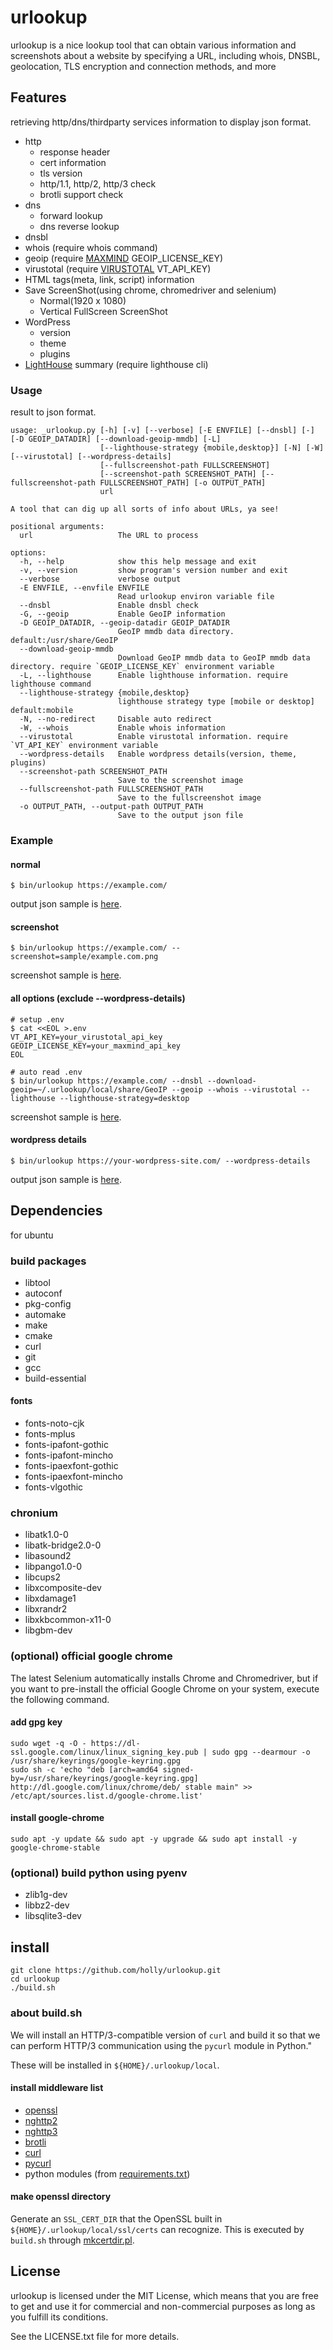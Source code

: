 # urlookup

urlookup is a nice lookup tool that can obtain various information and screenshots about a website by specifying a URL, including whois, DNSBL, geolocation, TLS encryption and connection methods, and more

## Features

retrieving http/dns/thirdparty services information to display json format.

* http
  * response header
  * cert information
  * tls version
  * http/1.1, http/2, http/3 check
  * brotli support check
* dns
  * forward lookup
  * dns reverse lookup
* dnsbl
* whois (require whois command)
* geoip (require [MAXMIND](https://www.maxmind.com/en/home) GEOIP_LICENSE_KEY)
* virustotal (require [VIRUSTOTAL](https://www.virustotal.com/) VT_API_KEY)
* HTML tags(meta, link, script) information
* Save ScreenShot(using chrome, chromedriver and selenium)
  * Normal(1920 x 1080)
  * Vertical FullScreen ScreenShot
* WordPress
  * version
  * theme
  * plugins
* [LightHouse](https://github.com/GoogleChrome/lighthouse) summary (require lighthouse cli)

### Usage

result to json format.

```shell
usage: _urlookup.py [-h] [-v] [--verbose] [-E ENVFILE] [--dnsbl] [-] [-D GEOIP_DATADIR] [--download-geoip-mmdb] [-L]
                    [--lighthouse-strategy {mobile,desktop}] [-N] [-W] [--virustotal] [--wordpress-details] 
                    [--fullscreenshot-path FULLSCREENSHOT]
                    [--screenshot-path SCREENSHOT_PATH] [--fullscreenshot-path FULLSCREENSHOT_PATH] [-o OUTPUT_PATH]
                    url

A tool that can dig up all sorts of info about URLs, ya see!

positional arguments:
  url                   The URL to process

options:
  -h, --help            show this help message and exit
  -v, --version         show program's version number and exit
  --verbose             verbose output
  -E ENVFILE, --envfile ENVFILE
                        Read urlookup environ variable file
  --dnsbl               Enable dnsbl check
  -G, --geoip           Enable GeoIP information
  -D GEOIP_DATADIR, --geoip-datadir GEOIP_DATADIR
                        GeoIP mmdb data directory. default:/usr/share/GeoIP
  --download-geoip-mmdb
                        Download GeoIP mmdb data to GeoIP mmdb data directory. require `GEOIP_LICENSE_KEY` environment variable
  -L, --lighthouse      Enable lighthouse information. require lighthouse command
  --lighthouse-strategy {mobile,desktop}
                        lighthouse strategy type [mobile or desktop] default:mobile
  -N, --no-redirect     Disable auto redirect
  -W, --whois           Enable whois information
  --virustotal          Enable virustotal information. require `VT_API_KEY` environment variable
  --wordpress-details   Enable wordpress details(version, theme, plugins)
  --screenshot-path SCREENSHOT_PATH
                        Save to the screenshot image
  --fullscreenshot-path FULLSCREENSHOT_PATH
                        Save to the fullscreenshot image
  -o OUTPUT_PATH, --output-path OUTPUT_PATH
                        Save to the output json file
```

### Example

#### normal

```shell
$ bin/urlookup https://example.com/
```

output json sample is [here](https://github.com/holly/urlookup/blob/main/sample/example.com.json).

#### screenshot

```shell
$ bin/urlookup https://example.com/ --screenshot=sample/example.com.png
```
screenshot sample is [here](https://github.com/holly/urlookup/blob/main/sample/example.com.png).

#### all options (exclude --wordpress-details)


```shell
# setup .env
$ cat <<EOL >.env
VT_API_KEY=your_virustotal_api_key
GEOIP_LICENSE_KEY=your_maxmind_api_key
EOL

# auto read .env
$ bin/urlookup https://example.com/ --dnsbl --download-geoip=~/.urlookup/local/share/GeoIP --geoip --whois --virustotal --lighthouse --lighthouse-strategy=desktop
```

screenshot sample is [here](https://github.com/holly/urlookup/blob/main/sample/example.com_all.json).

#### wordpress details

```shell
$ bin/urlookup https://your-wordpress-site.com/ --wordpress-details
```

output json sample is [here](https://github.com/holly/urlookup/blob/main/sample/wordpress_details_site.json).

## Dependencies

for ubuntu

### build packages

* libtool
* autoconf
* pkg-config
* automake
* make
* cmake
* curl
* git
* gcc
* build-essential

#### fonts

* fonts-noto-cjk
* fonts-mplus
* fonts-ipafont-gothic
* fonts-ipafont-mincho
* fonts-ipaexfont-gothic
* fonts-ipaexfont-mincho
* fonts-vlgothic

### chronium

* libatk1.0-0
* libatk-bridge2.0-0
* libasound2
* libpango1.0-0
* libcups2
* libxcomposite-dev
* libxdamage1
* libxrandr2
* libxkbcommon-x11-0
* libgbm-dev

### (optional) official google chrome

The latest Selenium automatically installs Chrome and Chromedriver, but if you want to pre-install the official Google Chrome on your system, execute the following command.

#### add gpg key

```shell
sudo wget -q -O - https://dl-ssl.google.com/linux/linux_signing_key.pub | sudo gpg --dearmour -o /usr/share/keyrings/google-keyring.gpg
sudo sh -c 'echo "deb [arch=amd64 signed-by=/usr/share/keyrings/google-keyring.gpg] http://dl.google.com/linux/chrome/deb/ stable main" >> /etc/apt/sources.list.d/google-chrome.list'
```

#### install google-chrome

```shell
sudo apt -y update && sudo apt -y upgrade && sudo apt install -y google-chrome-stable
```

### (optional) build python using pyenv

* zlib1g-dev
* libbz2-dev
* libsqlite3-dev

## install

```shell
git clone https://github.com/holly/urlookup.git
cd urlookup
./build.sh
```

### about build.sh

We will install an HTTP/3-compatible version of `curl` and build it so that we can perform HTTP/3 communication using the `pycurl` module in Python."

These will be installed in `${HOME}/.urlookup/local`.

#### install middleware list

* [openssl](https://github.com/openssl/openssl)
* [nghttp2](https://github.com/nghttp2/nghttp2)
* [nghttp3](https://github.com/ngtcp2/nghttp3)
* [brotli](https://github.com/google/brotli)
* [curl](https://curl.se/)
* [pycurl](http://pycurl.io/docs/latest/index.html)
* python modules (from [requirements.txt](https://github.com/holly/urlookup/blob/main/requirements.txt))

#### make openssl directory

Generate an `SSL_CERT_DIR` that the OpenSSL built in `${HOME}/.urlookup/local/ssl/certs` can recognize.
This is executed by `build.sh` through [mkcertdir.pl](https://github.com/holly/urlookup/blob/main/mkcertdir.pl).

## License

urlookup is licensed under the MIT License, which means that you are free to get and use it for commercial and non-commercial purposes as long as you fulfill its conditions.

See the LICENSE.txt file for more details.
